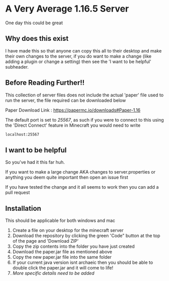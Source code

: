 # A Very Average 1.16.5 Server
One day this could be great
## Why does this exist
I have made this so that anyone can copy this all to their desktop and make their own changes to the server, if you do want to make a change (like adding a plugin or change a setting) then see the 'I want to be helpful' subheader.
## Before Reading Further!!
This collection of server files does not include the actual 'paper' file used to run the server, the file required can be downloaded below

Paper Download Link : https://papermc.io/downloads#Paper-1.16

The default port is set to *25567*, as such if you were to connect to this using the 'Direct Connect' feature in Minecraft you would need to write

```bash
localhost:25567
```

## I want to be helpful
So you've had it this far huh.

If you want to make a large change AKA changes to server.properties or anything you deem quite important then open an issue first

If you have tested the change and it all seems to work then you can add a pull request

## Installation

This should be applicable for both windows and mac

1. Create a file on your desktop for the minecraft server
2. Download the repository by clicking the green 'Code" button at the top of the page and 'Download ZIP'
3. Copy the zip contents into the folder you have just created
4. Download the paper.jar file as mentioned above
5. Copy the new paper.jar file into the same folder
6. If your current java version isnt archaeic then you should be able to double click the paper.jar and it will come to life!
7. *More specific details need to be added*
